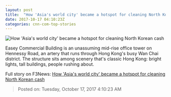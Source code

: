 ```yaml
---
layout: post
title:  "How 'Asia's world city' became a hotspot for cleaning North Korean cash"
date: 2017-10-17 04:10:23Z
categories: cnn-com-top-stories
---
```


![How 'Asia's world city' became a hotspot for cleaning North Korean cash](http://cdn.cnn.com/cnnnext/dam/assets/171013125816-north-korea-hong-kong-money-super-tease.jpg)

Easey Commercial Building is an unassuming mid-rise office tower on Hennessy Road, an artery that runs through Hong Kong's busy Wan Chai district. The structure sits among scenery that's classic Hong Kong: bright lights, tall buildings, people rushing about.


Full story on F3News: [How 'Asia's world city' became a hotspot for cleaning North Korean cash](http://www.f3nws.com/n/NWsEcC)

> Posted on: Tuesday, October 17, 2017 4:10:23 AM
